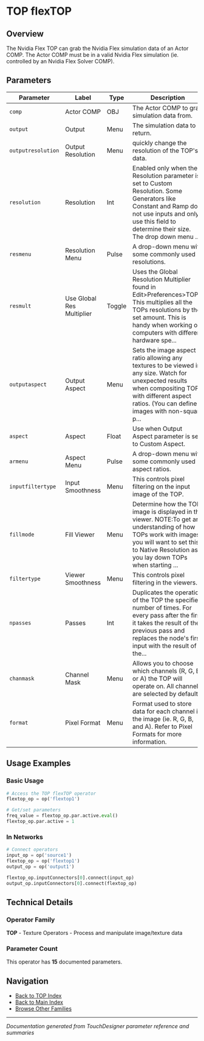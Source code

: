 # TOP flexTOP

## Overview

The Nvidia Flex TOP can grab the Nvidia Flex simulation data of an Actor COMP. The Actor COMP must be in a valid Nvidia Flex simulation (ie. controlled by an Nvidia Flex Solver COMP).

## Parameters

| Parameter | Label | Type | Description |
|-----------|-------|------|-------------|
| `comp` | Actor COMP | OBJ | The Actor COMP to grab simulation data from. |
| `output` | Output | Menu | The simulation data to return. |
| `outputresolution` | Output Resolution | Menu | quickly change the resolution of the TOP's data. |
| `resolution` | Resolution | Int | Enabled only when the Resolution parameter is set to Custom Resolution. Some Generators like Constant and Ramp do not use inputs and only use this field to determine their size. The drop down menu ... |
| `resmenu` | Resolution Menu | Pulse | A drop-down menu with some commonly used resolutions. |
| `resmult` | Use Global Res Multiplier | Toggle | Uses the Global Resolution Multiplier found in Edit>Preferences>TOPs. This multiplies all the TOPs resolutions by the set amount. This is handy when working on computers with different hardware spe... |
| `outputaspect` | Output Aspect | Menu | Sets the image aspect ratio allowing any textures to be viewed in any size. Watch for unexpected results when compositing TOPs with different aspect ratios. (You can define images with non-square p... |
| `aspect` | Aspect | Float | Use when Output Aspect parameter is set to Custom Aspect. |
| `armenu` | Aspect Menu | Pulse | A drop-down menu with some commonly used aspect ratios. |
| `inputfiltertype` | Input Smoothness | Menu | This controls pixel filtering on the input image of the TOP. |
| `fillmode` | Fill Viewer | Menu | Determine how the TOP image is displayed in the viewer. NOTE:To get an understanding of how TOPs work with images, you will want to set this to Native Resolution as you lay down TOPs when starting ... |
| `filtertype` | Viewer Smoothness | Menu | This controls pixel filtering in the viewers. |
| `npasses` | Passes | Int | Duplicates the operation of the TOP the specified number of times. For every pass after the first it takes the result of the previous pass and replaces the node's first input with the result of the... |
| `chanmask` | Channel Mask | Menu | Allows you to choose which channels (R, G, B, or A) the TOP will operate on. All channels are selected by default. |
| `format` | Pixel Format | Menu | Format used to store data for each channel in the image (ie. R, G, B, and A). Refer to Pixel Formats for more information. |

## Usage Examples

### Basic Usage

```python
# Access the TOP flexTOP operator
flextop_op = op('flextop1')

# Get/set parameters
freq_value = flextop_op.par.active.eval()
flextop_op.par.active = 1
```

### In Networks

```python
# Connect operators
input_op = op('source1')
flextop_op = op('flextop1')
output_op = op('output1')

flextop_op.inputConnectors[0].connect(input_op)
output_op.inputConnectors[0].connect(flextop_op)
```

## Technical Details

### Operator Family

**TOP** - Texture Operators - Process and manipulate image/texture data

### Parameter Count

This operator has **15** documented parameters.

## Navigation

- [Back to TOP Index](../TOP/TOP_INDEX.md)
- [Back to Main Index](../OPERATORS_INDEX.md)
- [Browse Other Families](../OPERATORS_INDEX.md#quick-navigation)

---
*Documentation generated from TouchDesigner parameter reference and summaries*
